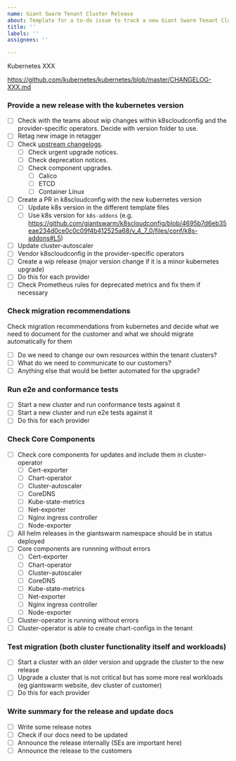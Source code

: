 ```yaml
---
name: Giant Swarm Tenant Cluster Release
about: Template for a to-do issue to track a new Giant Swarm Tenant Cluster release
title: ''
labels: ''
assignees: ''

---
```


<!--
Please set the correct K8s version and provide a correct link to the changelog.
-->
Kubernetes XXX

https://github.com/kubernetes/kubernetes/blob/master/CHANGELOG-XXX.md

### Provide a new release with the kubernetes version

* [ ] Check with the teams about wip changes within k8scloudconfig and the provider-specific operators. Decide with version folder to use.
* [ ] Retag new image in retagger
* [ ] Check [upstream changelogs](https://github.com/kubernetes/kubernetes/blob/master/CHANGELOG.md).
  * [ ] Check urgent upgrade notices.
  * [ ] Check deprecation notices.
  * [ ] Check component upgrades.
    * [ ] Calico
    * [ ] ETCD
    * [ ] Container Linux
* [ ] Create a PR in k8scloudconfig with the new kubernetes version
  * [ ] Update k8s version in the different template files
  * [ ] Use k8s version for `k8s-addons` (e.g. https://github.com/giantswarm/k8scloudconfig/blob/4695b7d6eb35eae234d0ce0c0c09f4b412525a68/v_4_7_0/files/conf/k8s-addons#L5)
* [ ] Update cluster-autoscaler
* [ ] Vendor k8scloudconfig in the provider-specific operators
* [ ] Create a wip release (major version change if it is a minor kubernetes upgrade)
* [ ] Do this for each provider
* [ ] Check Prometheus rules for deprecated metrics and fix them if necessary

### Check migration recommendations

Check migration recommendations from kubernetes and decide what we need to document for the customer and what we should migrate automatically for them

* [ ] Do we need to change our own resources within the tenant clusters?
* [ ] What do we need to communicate to our customers?
* [ ] Anything else that would be better automated for the upgrade?

### Run e2e and conformance tests

* [ ] Start a new cluster and run conformance tests against it
* [ ] Start a new cluster and run e2e tests against it
* [ ] Do this for each provider

### Check Core Components

* [ ] Check core components for updates and include them in cluster-operator
  * [ ] Cert-exporter
  * [ ] Chart-operator
  * [ ] Cluster-autoscaler
  * [ ] CoreDNS
  * [ ] Kube-state-metrics
  * [ ] Net-exporter
  * [ ] Nginx ingress controller
  * [ ] Node-exporter
* [ ] All helm releases in the giantswarm namespace should be in status deployed
* [ ] Core components are runnning without errors
  * [ ] Cert-exporter
  * [ ] Chart-operator
  * [ ] Cluster-autoscaler
  * [ ] CoreDNS
  * [ ] Kube-state-metrics
  * [ ] Net-exporter
  * [ ] Nginx ingress controller
  * [ ] Node-exporter
* [ ] Cluster-operator is running without errors
* [ ] Cluster-operator is able to create chart-configs in the tenant

### Test migration (both cluster functionality itself and workloads)

* [ ] Start a cluster with an older version and upgrade the cluster to the new release
* [ ] Upgrade a cluster that is not critical but has some more real workloads (eg giantswarm website, dev cluster of customer)
* [ ] Do this for each provider

### Write summary for the release and update docs

* [ ] Write some release notes
* [ ] Check if our docs need to be updated
* [ ] Announce the release internally (SEs are important here)
* [ ] Announce the release to the customers

